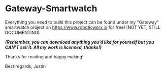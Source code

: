 # Gateway-Smartwatch

Everything you need to build this project can be found under my "Gateway" smartwatch project on https://www.roboticworx.io for free! (NOT YET, STILL DOCUMENTING)

**_(Remember, you can download anything you'd like for yourself but you CAN'T sell it. All my work is licensed, thanks!)_**

Thanks for reading and happy making!

Best regards,
Justin
